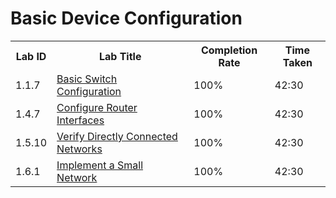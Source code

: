 # Basic Device Configuration
<table>
  <tr>
    <th>Lab ID</td>
    <th>Lab Title</td>
    <th>Completion Rate</td>
    <th>Time Taken</td>
  </tr>
  <tr>
    <td>1.1.7</td>
    <td><a href="https://github.com/c1oud05/Basic-Device-Configuration/tree/main/Lab-1.1.7">Basic Switch Configuration</a></td>
    <td>100%</td>
    <td>42:30</td>
  </tr>
  <tr>
    <td>1.4.7</td>
    <td><a href="https://github.com/c1oud05/Basic-Device-Configuration/tree/main/Lab-1.4.7">Configure Router Interfaces</a></td>
    <td>100%</td>
    <td>42:30</td>
  </tr>
  <tr>
    <td>1.5.10</td>
    <td><a href="https://github.com/c1oud05/Basic-Device-Configuration/tree/main/Lab-1.5.10">Verify Directly Connected Networks</a></td>
    <td>100%</td>
    <td>42:30</td>
  </tr>
  <tr>
    <td>1.6.1</td>
    <td><a href="https://github.com/c1oud05/Basic-Device-Configuration/tree/main/Lab-1.6.1">Implement a Small Network</a></td>
    <td>100%</td>
    <td>42:30</td>
  </tr>
</table>
